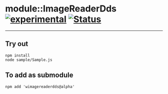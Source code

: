
# module::ImageReaderDds [![experimental](https://img.shields.io/badge/stability-experimental-orange.svg)](https://github.com/emersion/stability-badges#experimental) [![Status](https://github.com/Wandalen/wImageReaderDds/workflows/Test/badge.svg)](https://github.com/Wandalen/wImageReaderDds/actions?query=workflow%3ATest)

___

## Try out
```
npm install
node sample/Sample.js
```

## To add as submodule
```
npm add 'wimagereaderdds@alpha'
```

